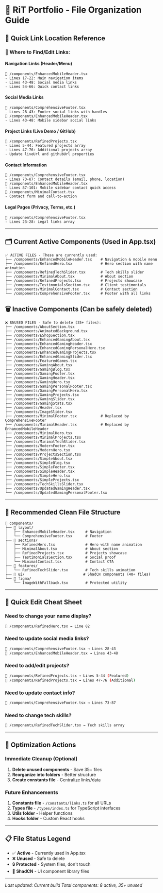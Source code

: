 # 📁 RiT Portfolio - File Organization Guide

## 🎯 Quick Link Location Reference

### 🔗 **Where to Find/Edit Links:**

#### **Navigation Links** (Header/Menu)
```
📍 /components/EnhancedMobileHeader.tsx
- Lines 17-22: Main navigation items
- Lines 43-48: Social media links  
- Lines 54-66: Quick contact links
```

#### **Social Media Links** 
```
📍 /components/ComprehensiveFooter.tsx  
- Lines 28-43: Footer social links with handles
📍 /components/EnhancedMobileHeader.tsx
- Lines 43-48: Mobile sidebar social links
```

#### **Project Links** (Live Demo / GitHub)
```
📍 /components/RefinedProjects.tsx
- Lines 5-44: Featured projects array
- Lines 47-76: Additional projects array
- Update liveUrl and githubUrl properties
```

#### **Contact Information**
```
📍 /components/ComprehensiveFooter.tsx
- Lines 73-87: Contact details (email, phone, location)
📍 /components/EnhancedMobileHeader.tsx  
- Lines 87-101: Mobile sidebar contact quick access
📍 /components/MinimalContact.tsx
- Contact form and call-to-action
```

#### **Legal Pages** (Privacy, Terms, etc.)
```
📍 /components/ComprehensiveFooter.tsx
- Lines 23-28: Legal links array
```

---

## 🗂️ **Current Active Components** (Used in App.tsx)

```
✅ ACTIVE FILES - These are currently used:
├── /components/EnhancedMobileHeader.tsx    # Navigation & mobile menu
├── /components/RefinedHero.tsx             # Hero section with name animation  
├── /components/RefinedTechSlider.tsx       # Tech skills slider
├── /components/MinimalAbout.tsx            # About section
├── /components/RefinedProjects.tsx         # Projects showcase
├── /components/TestimonialsSection.tsx     # Client testimonials
├── /components/MinimalContact.tsx          # Contact section
└── /components/ComprehensiveFooter.tsx     # Footer with all links
```

## 🗑️ **Inactive Components** (Can be safely deleted)

```
❌ UNUSED FILES - Safe to delete (35+ files):
├── /components/AboutSection.tsx
├── /components/AnimatedBackground.tsx  
├── /components/EShopSection.tsx
├── /components/EnhancedGamingAbout.tsx
├── /components/EnhancedGamingHeader.tsx
├── /components/EnhancedGamingPersonalHero.tsx
├── /components/EnhancedGamingProjects.tsx
├── /components/EnhancedGamingSlider.tsx
├── /components/FeaturedGames.tsx
├── /components/GamingAbout.tsx
├── /components/GamingBlog.tsx
├── /components/GamingFooter.tsx
├── /components/GamingHeader.tsx
├── /components/GamingHero.tsx
├── /components/GamingPersonalFooter.tsx
├── /components/GamingPersonalHero.tsx
├── /components/GamingProjects.tsx
├── /components/GamingSlider.tsx
├── /components/GamingStats.tsx
├── /components/Header.tsx
├── /components/ImageSlider.tsx
├── /components/MinimalFooter.tsx           # Replaced by ComprehensiveFooter
├── /components/MinimalHeader.tsx           # Replaced by EnhancedMobileHeader
├── /components/MinimalHero.tsx
├── /components/MinimalProjects.tsx
├── /components/MinimalTechSlider.tsx
├── /components/ModernFooter.tsx
├── /components/ModernHero.tsx
├── /components/ProjectsSection.tsx
├── /components/SimpleAbout.tsx
├── /components/SimpleBlog.tsx
├── /components/SimpleFooter.tsx
├── /components/SimpleHeader.tsx
├── /components/SimpleHero.tsx
├── /components/SimpleProjects.tsx
├── /components/TechSkillsSlider.tsx
├── /components/UpdatedGamingHeader.tsx
└── /components/UpdatedGamingPersonalFooter.tsx
```

---

## 🎨 **Recommended Clean File Structure**

```
📁 components/
├── 📁 layout/
│   ├── EnhancedMobileHeader.tsx     # Navigation
│   └── ComprehensiveFooter.tsx      # Footer
├── 📁 sections/
│   ├── RefinedHero.tsx              # Hero with name animation
│   ├── MinimalAbout.tsx             # About section  
│   ├── RefinedProjects.tsx          # Projects showcase
│   ├── TestimonialsSection.tsx      # Social proof
│   └── MinimalContact.tsx           # Contact CTA
├── 📁 features/
│   └── RefinedTechSlider.tsx        # Tech skills animation
├── 📁 ui/                           # ShadCN components (40+ files)
└── 📁 figma/
    └── ImageWithFallback.tsx        # Protected utility
```

---

## 🔧 **Quick Edit Cheat Sheet**

### **Need to change your name display?**
```bash
📍 /components/RefinedHero.tsx → Line 82
```

### **Need to update social media links?** 
```bash
📍 /components/ComprehensiveFooter.tsx → Lines 28-43
📍 /components/EnhancedMobileHeader.tsx → Lines 43-48
```

### **Need to add/edit projects?**
```bash
📍 /components/RefinedProjects.tsx → Lines 5-44 (Featured)
📍 /components/RefinedProjects.tsx → Lines 47-76 (Additional)
```

### **Need to update contact info?**
```bash
📍 /components/ComprehensiveFooter.tsx → Lines 73-87
```

### **Need to change tech skills?**
```bash
📍 /components/RefinedTechSlider.tsx → Tech skills array
```

---

## 🚀 **Optimization Actions**

### **Immediate Cleanup** (Optional)
1. **Delete unused components** - Save 35+ files
2. **Reorganize into folders** - Better structure  
3. **Create constants file** - Centralize links/data

### **Future Enhancements**
1. **Constants file** - `/constants/links.ts` for all URLs
2. **Types file** - `/types/index.ts` for TypeScript interfaces
3. **Utils folder** - Helper functions
4. **Hooks folder** - Custom React hooks

---

## 📋 **File Status Legend**
- ✅ **Active** - Currently used in App.tsx
- ❌ **Unused** - Safe to delete  
- 🔒 **Protected** - System files, don't touch
- 🎨 **ShadCN** - UI component library files

---

*Last updated: Current build*
*Total components: 8 active, 35+ unused*